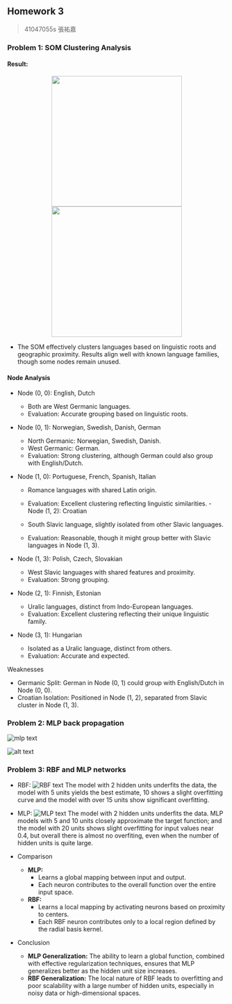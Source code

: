 ## Homework 3 
> 41047055s 張祐嘉
### Problem 1: SOM Clustering Analysis
#### Result: 
<p align="center">
  <img src="SOM.png" width="300">
  <img src="map.jpg" width="300">
</p>


- The SOM effectively clusters languages based on linguistic roots and geographic proximity.
Results align well with known language families, though some nodes remain unused.


#### Node Analysis
- Node (0, 0): English, Dutch
  - Both are West Germanic languages.
  - Evaluation: Accurate grouping based on linguistic roots.

- Node (0, 1): Norwegian, Swedish, Danish, German
  - North Germanic: Norwegian, Swedish, Danish.
  - West Germanic: German.
  - Evaluation: Strong clustering, although German could also group with English/Dutch.

- Node (1, 0): Portuguese, French, Spanish, Italian
  - Romance languages with shared Latin origin.
  - Evaluation: Excellent clustering reflecting linguistic similarities.
-Node (1, 2): Croatian

  - South Slavic language, slightly isolated from other Slavic languages.
  - Evaluation: Reasonable, though it might group better with Slavic languages in Node (1, 3).
- Node (1, 3): Polish, Czech, Slovakian

  - West Slavic languages with shared features and proximity.
  - Evaluation: Strong grouping.
- Node (2, 1): Finnish, Estonian

  - Uralic languages, distinct from Indo-European languages.
  - Evaluation: Excellent clustering reflecting their unique linguistic family.
- Node (3, 1): Hungarian

  - Isolated as a Uralic language, distinct from others.
  - Evaluation: Accurate and expected.


Weaknesses
- Germanic Split: German in Node (0, 1) could group with English/Dutch in Node (0, 0).
- Croatian Isolation: Positioned in Node (1, 2), separated from Slavic cluster in Node (1, 3).

### Problem 2: MLP back propagation


![mlp text](image-5.png)

![alt text](image-6.png)

### Problem 3: RBF and MLP networks

- RBF: 
![RBF text](image-4.png)
The model with 2 hidden units underfits the data, the model with 5 units yields the best estimate, 10 shows a slight overfitting curve and the model with over 15 units show significant overfitting.



- MLP: 
![MLP text](image-3.png)
The model with 2 hidden units underfits the data. MLP models with 5 and 10 units closely approximate the target function; and the model with 20 units shows slight overfitting for input values near 0.4, but overall there is almost no overfiting, even when the number of hidden units is quite large.



- Comparison
  - **MLP:**
    - Learns a global mapping between input and output.
    - Each neuron contributes to the overall function over the entire input space.
  - **RBF:**
    - Learns a local mapping by activating neurons based on proximity to centers.
    - Each RBF neuron contributes only to a local region defined by the radial basis kernel.
- Conclusion
  - **MLP Generalization:** The ability to learn a global function, combined with effective regularization techniques, ensures that MLP generalizes better as the hidden unit size increases.
  - **RBF Generalization:** The local nature of RBF leads to overfitting and poor scalability with a large number of hidden units, especially in noisy data or high-dimensional spaces.
